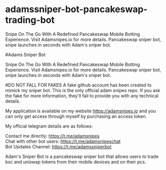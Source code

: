 # adamssniper-bot-pancakeswap-trading-bot
Snipe On The Go With A Redefined Pancakeswap Mobile Botting Experience. Visit Adamsnipes.io for more details. Pancakeswap sniper bot, snipe launches in seconds with Adam's sniper bot.

#Adams Sniper Bot

Snipe On The Go With A Redefined Pancakeswap Mobile Botting Experience. Visit Adamsnipes.io for more details. Pancakeswap sniper bot, snipe launches in seconds with Adam's sniper bot.

#DO NOT FALL FOR FAKES
A fake github account has been created to mimick my sniper bot. This is the only official adam snipes repo. If you ask the fake for more information, they'll fail to provide you with any technical details.

My application is available on my website https://adamsnipes.io and you can only get access through myself by purchasing an access token.

My official telegram details are as follows:

Contact me directly: https://t.me/adamsnipes <br />
Chat with other bot users: https://t.me/adamsnipeschat <br />
Bot Updates Channel: https://t.me/adamssniperbot <br />

Adam's Sniper Bot is a pancakeswap sniper bot that allows users to trade bsc and uniswap tokens from their mobile devices and on their pcs.
